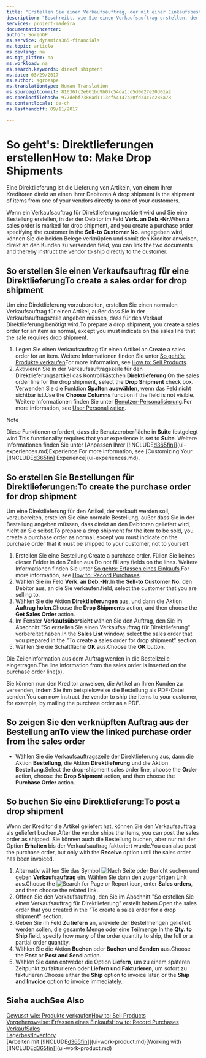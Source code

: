 ```yaml
---
title: "Erstellen Sie einen Verkaufsauftrag, der mit einer Einkaufsbestellung für eine direkte Lieferung verknüpft ist| Microsoft Docs"
description: "Beschreibt, wie Sie einen Verkaufsauftrag erstellen, der mit einer Bestellung verknüpft ist, um sicherzustellen, dass die Artikel vom Kreditor direkt an den Debitor versendet werden"
services: project-madeira
documentationcenter: 
author: SorenGP
ms.service: dynamics365-financials
ms.topic: article
ms.devlang: na
ms.tgt_pltfrm: na
ms.workload: na
ms.search.keywords: direct shipment
ms.date: 03/29/2017
ms.author: sgroespe
ms.translationtype: Human Translation
ms.sourcegitcommit: 81636fc2e661bd9b07c54da1cd5d0d27e30d01a2
ms.openlocfilehash: 977debf7386ad1113ef54147b20fd24c7c285a78
ms.contentlocale: de-ch
ms.lasthandoff: 09/11/2017

---
```

# <a name="how-to-make-drop-shipments"></a><span data-ttu-id="d90d3-103">So geht's: Direktlieferungen erstellen</span><span class="sxs-lookup"><span data-stu-id="d90d3-103">How to: Make Drop Shipments</span></span>
<span data-ttu-id="d90d3-104">Eine Direktlieferung ist die Lieferung von Artikeln, von einem Ihrer Kreditoren direkt an einen Ihrer Debitoren.</span><span class="sxs-lookup"><span data-stu-id="d90d3-104">A drop shipment is the shipment of items from one of your vendors directly to one of your customers.</span></span>

<span data-ttu-id="d90d3-105">Wenn ein Verkaufsauftrag für Direktlieferung markiert wird und Sie eine Bestellung erstellen, in der der Debitor im Feld **Verk. an Deb.-Nr.**</span><span class="sxs-lookup"><span data-stu-id="d90d3-105">When a sales order is marked for drop shipment, and you create a purchase order specifying the customer in the **Sell-to Customer No.**</span></span> <span data-ttu-id="d90d3-106">angegeben wird, können Sie die beiden Belege verknüpfen und somit den Kreditor anweisen, direkt an den Kunden zu versenden.</span><span class="sxs-lookup"><span data-stu-id="d90d3-106">field, you can link the two documents and thereby instruct the vendor to ship directly to the customer.</span></span>

## <a name="to-create-a-sales-order-for-drop-shipment"></a><span data-ttu-id="d90d3-107">So erstellen Sie einen Verkaufsauftrag für eine Direktlieferung</span><span class="sxs-lookup"><span data-stu-id="d90d3-107">To create a sales order for drop shipment</span></span>
<span data-ttu-id="d90d3-108">Um eine Direktlieferung vorzubereiten, erstellen Sie einen normalen Verkaufsauftrag für einen Artikel, außer dass Sie in der Verkaufsauftragszeile angeben müssen, dass für den Verkauf Direktlieferung benötigt wird.</span><span class="sxs-lookup"><span data-stu-id="d90d3-108">To prepare a drop shipment, you create a sales order for an item as normal, except you must indicate on the sales line that the sale requires drop shipment.</span></span>

1. <span data-ttu-id="d90d3-109">Legen Sie einen Verkaufsauftrag für einen Artikel an.</span><span class="sxs-lookup"><span data-stu-id="d90d3-109">Create a sales order for an item.</span></span> <span data-ttu-id="d90d3-110">Weitere Informationen finden Sie unter [So geht's: Produkte verkaufen](sales-how-sell-products.md)</span><span class="sxs-lookup"><span data-stu-id="d90d3-110">For more information, see [How to: Sell Products](sales-how-sell-products.md).</span></span>
2. <span data-ttu-id="d90d3-111">Aktivieren Sie in der Verkaufsauftragszeile für den Direktlieferungsartikel das Kontrollkästchen **Direktlieferung**.</span><span class="sxs-lookup"><span data-stu-id="d90d3-111">On the sales order line for the drop shipment, select the **Drop Shipment** check box.</span></span> <span data-ttu-id="d90d3-112">Verwenden Sie die Funktion **Spalten auswählen**, wenn das Feld nicht sichtbar ist.</span><span class="sxs-lookup"><span data-stu-id="d90d3-112">Use the **Choose Columns** function if the field is not visible.</span></span> <span data-ttu-id="d90d3-113">Weitere Informationen finden Sie unter [Benutzer-Personalisierung](ui-user-personalization.md).</span><span class="sxs-lookup"><span data-stu-id="d90d3-113">For more information, see [User Personalization](ui-user-personalization.md).</span></span>

> [!NOTE]  
>   <span data-ttu-id="d90d3-114">Diese Funktionen erfordert, dass die Benutzeroberfläche in **Suite** festgelegt wird.</span><span class="sxs-lookup"><span data-stu-id="d90d3-114">This functionality requires that your experience is set to **Suite**.</span></span> <span data-ttu-id="d90d3-115">Weitere Informationen finden Sie unter [Anpassen Ihrer [!INCLUDE[d365fin](includes/d365fin_md.md)]](ui-experiences.md)Experience.</span><span class="sxs-lookup"><span data-stu-id="d90d3-115">For more information, see [Customizing Your [!INCLUDE[d365fin](includes/d365fin_md.md)] Experience](ui-experiences.md).</span></span>

## <a name="to-create-the-purchase-order-for-drop-shipment"></a><span data-ttu-id="d90d3-116">So erstellen Sie Bestellungen für Direktlieferungen:</span><span class="sxs-lookup"><span data-stu-id="d90d3-116">To create the purchase order for drop shipment</span></span>
<span data-ttu-id="d90d3-117">Um eine Direktlieferung für den Artikel, der verkauft werden soll, vorzubereiten, erstellen Sie eine normale Bestellung, außer dass Sie in der Bestellung angeben müssen, dass direkt an den Debitoren geliefert wird, nicht an Sie selbst.</span><span class="sxs-lookup"><span data-stu-id="d90d3-117">To prepare a drop shipment for the item to be sold, you create a purchase order as normal, except you must indicate on the purchase order that it must be shipped to your customer, not to yourself.</span></span>

1. <span data-ttu-id="d90d3-118">Erstellen Sie eine Bestellung.</span><span class="sxs-lookup"><span data-stu-id="d90d3-118">Create a purchase order.</span></span> <span data-ttu-id="d90d3-119">Füllen Sie keines dieser Felder in den Zeilen aus.</span><span class="sxs-lookup"><span data-stu-id="d90d3-119">Do not fill any fields on the lines.</span></span> <span data-ttu-id="d90d3-120">Weitere Informationen finden Sie unter [So gehts: Erfassen eines Einkaufs](purchasing-how-record-purchases.md).</span><span class="sxs-lookup"><span data-stu-id="d90d3-120">For more information, see [How to: Record Purchases](purchasing-how-record-purchases.md).</span></span>
2. <span data-ttu-id="d90d3-121">Wählen Sie im Feld **Verk. an Deb.-Nr.**</span><span class="sxs-lookup"><span data-stu-id="d90d3-121">In the **Sell-to Customer No.**</span></span> <span data-ttu-id="d90d3-122">den Debitor aus, an die Sie verkaufen.</span><span class="sxs-lookup"><span data-stu-id="d90d3-122">field, select the customer that you are selling to.</span></span>
3. <span data-ttu-id="d90d3-123">Wählen Sie die Aktion **Direktlieferungen** aus, und dann die Aktion **Auftrag holen**.</span><span class="sxs-lookup"><span data-stu-id="d90d3-123">Choose the **Drop Shipments** action, and then choose the **Get Sales Order** action.</span></span>
4. <span data-ttu-id="d90d3-124">Im Fenster **Verkaufsübersicht** wählen Sie den Auftrag, den Sie im Abschnitt "So erstellen Sie einen Verkaufsauftrag für Direktlieferung" vorbereitet haben.</span><span class="sxs-lookup"><span data-stu-id="d90d3-124">In the **Sales List** window, select the sales order that you prepared in the "To create a sales order for drop shipment" section.</span></span>
5. <span data-ttu-id="d90d3-125">Wählen Sie die Schaltfläche **OK** aus.</span><span class="sxs-lookup"><span data-stu-id="d90d3-125">Choose the **OK** button.</span></span>

<span data-ttu-id="d90d3-126">Die Zeileninformation aus dem Auftrag werden in die Bestellzeile eingetragen.</span><span class="sxs-lookup"><span data-stu-id="d90d3-126">The line information from the sales order is inserted on the purchase order line(s).</span></span>

<span data-ttu-id="d90d3-127">Sie können nun den Kreditor anweisen, die Artikel an Ihren Kunden zu versenden, indem Sie ihm beispielsweise die Bestellung als PDF-Datei senden.</span><span class="sxs-lookup"><span data-stu-id="d90d3-127">You can now instruct the vendor to ship the items to your customer, for example, by mailing the purchase order as a PDF.</span></span>     

## <a name="to-view-the-linked-purchase-order-from-the-sales-order"></a><span data-ttu-id="d90d3-128">So zeigen Sie den verknüpften Auftrag aus der Bestellung an</span><span class="sxs-lookup"><span data-stu-id="d90d3-128">To view the linked purchase order from the sales order</span></span>
* <span data-ttu-id="d90d3-129">Wählen Sie die Verkaufsauftragszeile der Direktlieferung aus, dann die Aktion **Bestellung**, die Aktion **Direktlieferung** und die Aktion **Bestellung**.</span><span class="sxs-lookup"><span data-stu-id="d90d3-129">Select the drop-shipment sales order line, choose the **Order** action, choose the **Drop Shipment** action, and then choose the **Purchase Order** action.</span></span>

## <a name="to-post-a-drop-shipment"></a><span data-ttu-id="d90d3-130">So buchen Sie eine Direktlieferung:</span><span class="sxs-lookup"><span data-stu-id="d90d3-130">To post a drop shipment</span></span>
<span data-ttu-id="d90d3-131">Wenn der Kreditor die Artikel geliefert hat, können Sie den Verkaufsauftrag als geliefert buchen.</span><span class="sxs-lookup"><span data-stu-id="d90d3-131">After the vendor ships the items, you can post the sales order as shipped.</span></span> <span data-ttu-id="d90d3-132">Sie können auch die Bestellung buchen, aber nur mit der Option **Erhalten** bis der Verkaufsauftrag fakturiert wurde.</span><span class="sxs-lookup"><span data-stu-id="d90d3-132">You can also post the purchase order, but only with the **Receive** option until the sales order has been invoiced.</span></span>

1. <span data-ttu-id="d90d3-133">Alternativ wählen Sie das Symbol ![Nach Seite oder Bericht suchen](media/ui-search/search_small.png "Nach Seite oder Bericht suchen") und geben **Verkaufsauftrag** ein. Wählen Sie dann den zugehörigen Link aus.</span><span class="sxs-lookup"><span data-stu-id="d90d3-133">Choose the ![Search for Page or Report](media/ui-search/search_small.png "Search for Page or Report icon") icon, enter **Sales orders**, and then choose the related link.</span></span>
2. <span data-ttu-id="d90d3-134">Öffnen Sie den Verkaufsauftrag, den Sie im Abschnitt "So erstellen Sie einen Verkaufsauftrag für Direktlieferung" erstellt haben.</span><span class="sxs-lookup"><span data-stu-id="d90d3-134">Open the sales order that you created in the "To create a sales order for a drop shipment" section.</span></span>
3. <span data-ttu-id="d90d3-135">Geben Sie im Feld **Zu liefern** an, wieviele der Bestellmengen geliefert werden sollen, die gesamte Menge oder eine Teilmenge.</span><span class="sxs-lookup"><span data-stu-id="d90d3-135">In the **Qty. to Ship** field, specify how many of the order quantity to ship, the full or a partial order quantity.</span></span>
4. <span data-ttu-id="d90d3-136">Wählen Sie die Aktion **Buchen** oder **Buchen und Senden** aus.</span><span class="sxs-lookup"><span data-stu-id="d90d3-136">Choose the **Post** or **Post and Send** action.</span></span>
5. <span data-ttu-id="d90d3-137">Wählen Sie dann entweder die Option **Liefern**, um zu einem späteren Zeitpunkt zu fakturieren oder **Liefern und Fakturieren**, um sofort zu fakturieren.</span><span class="sxs-lookup"><span data-stu-id="d90d3-137">Choose either the **Ship** option to invoice later, or the **Ship and Invoice** option to invoice immediately.</span></span>

## <a name="see-also"></a><span data-ttu-id="d90d3-138">Siehe auch</span><span class="sxs-lookup"><span data-stu-id="d90d3-138">See Also</span></span>
[<span data-ttu-id="d90d3-139">Gewusst wie: Produkte verkaufen</span><span class="sxs-lookup"><span data-stu-id="d90d3-139">How to: Sell Products</span></span>](sales-how-sell-products.md)  
[<span data-ttu-id="d90d3-140">Vorgehensweise: Erfassen eines Einkaufs</span><span class="sxs-lookup"><span data-stu-id="d90d3-140">How to: Record Purchases</span></span>](purchasing-how-record-purchases.md)  
[<span data-ttu-id="d90d3-141">Verkauf</span><span class="sxs-lookup"><span data-stu-id="d90d3-141">Sales</span></span>](sales-manage-sales.md)  
[<span data-ttu-id="d90d3-142">Lagerbest</span><span class="sxs-lookup"><span data-stu-id="d90d3-142">Inventory</span></span>](inventory-manage-inventory.md)  
<span data-ttu-id="d90d3-143">[Arbeiten mit [!INCLUDE[d365fin](includes/d365fin_md.md)]](ui-work-product.md)</span><span class="sxs-lookup"><span data-stu-id="d90d3-143">[Working with [!INCLUDE[d365fin](includes/d365fin_md.md)]](ui-work-product.md)</span></span>

